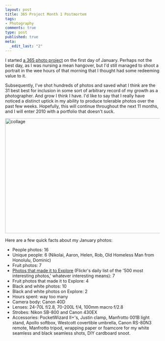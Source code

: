 ```yaml
--- 
layout: post
title: 365 Project Month 1 Postmortem
tags: 
- Photography
comments: true
type: post
published: true
meta: 
  _edit_last: "2"
---
```

I started <a href="http://photojojo.com/content/tutorials/project-365-take-a-photo-a-day/">a 365 photo project</a> on the first day of January. Perhaps not the best day, as I was nursing a mean hangover, but I'd still managed to shoot a portrait in the wee hours of that morning that I thought had some redeeming value to it.

Subsequently, I've shot hundreds of photos and saved what I think are the 31 best best for inclusion in some sort of arbitrary record of my growth as a photographer. And grow I think I have. I'd like to say that I really have noticed a distinct uptick in my ability to produce tolerable photos over the past few weeks. Hopefully, this will continue throughout the next 11 months, and I will enter 2010 with a portfolio that doesn't suck. 

<a href="http://www.flickr.com/photos/aaronbrethorst/sets/72157612028658986/"><img class="alignnone size-full wp-image-1043" title="collage" src="http://brethorsting.com/blog/wp-content/uploads/2009/02/collage.jpg" alt="collage" width="525" height="375" /></a>

Here are a few quick facts about my January photos:
<ul>
	<li>People photos: 16</li>
	<li>Unique people: 6 (Nikolai, Aaron, Helen, Rob, Old Homeless Man from Honolulu, Dominic)</li>
	<li>Fruit photos: 7</li>
	<li><a href="http://www.flickr.com/photos/aaronbrethorst/sets/72157613220401842/">Photos that made it to Explore</a> (Flickr's daily list of the '500 most interesting photos,' whatever interesting means): 7</li>
	<li>Fruit photos that made it to Explore: 4</li>
	<li>Black and white photos: 10</li>
	<li>Black and white photos on Explore: 2</li>
	<li>Hours spent: way too many</li>
	<li>Camera body: Canon 40D</li>
	<li>Lenses: 24-70L f/2.8, 70-200L f/4, 100mm macro f/2.8</li>
	<li>Strobes: Nikon SB-800 and Canon 430EX</li>
	<li>Accessories: PocketWizard II+'s, Justin clamp, Manfrotto 001B light stand, Apollo softbox, Westcott covertible umbrella, Canon RS-80N3 remote, Manfrotto tripod, wrapping paper or foamcore for my white seamless and black seamless shots, DIY cardboard snoot.</li>
</ul>
